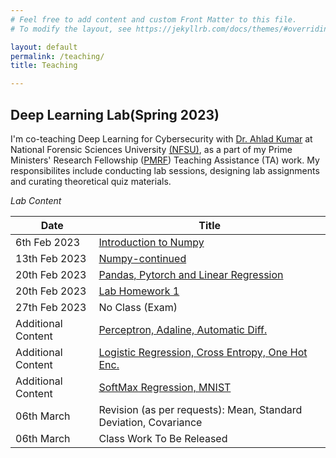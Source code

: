```yaml
---
# Feel free to add content and custom Front Matter to this file.
# To modify the layout, see https://jekyllrb.com/docs/themes/#overriding-theme-defaults

layout: default
permalink: /teaching/
title: Teaching

---
```

<style type="text/css">
	.center {
	  display: block;
	  margin-left: auto;
	  margin-right: auto;
	  width: 70%;
	}
	img {
  		border: 5px solid #555;
	}
</style>
## **Deep Learning Lab(Spring 2023)**
I'm co-teaching Deep Learning for Cybersecurity with [Dr. Ahlad Kumar](https://nfsu.ac.in/Faculty/profile?userid=163) at National Forensic Sciences University [(NFSU)](https://www.nfsu.ac.in/), as a part of my Prime Ministers' Research Fellowship ([PMRF](https://www.pmrf.in/)) Teaching Assistance (TA) work. My responsibilites include conducting lab sessions, designing lab assignments and curating theoretical quiz materials.

*Lab Content*

| Date | Title |
|--|--|
| 6th Feb 2023 | [Introduction to Numpy](/teaching-content/deep-learning-nfsu-2023/lab1-lab-2-Numpy.pdf) |
|13th Feb 2023|[Numpy-continued](/teaching-content/deep-learning-nfsu-2023/lab1-lab-2-Numpy.pdf)|
|20th Feb 2023| [Pandas, Pytorch and Linear Regression](/teaching-content/deep-learning-nfsu-2023/lab-3-pandas-pytorch--data-handling-LR.pdf)
|20th Feb 2023 | [Lab Homework 1](/teaching-content/deep-learning-nfsu-2023/assignment-1-questions.pdf) |
| 27th Feb 2023 | No Class (Exam)|
| Additional Content | [Perceptron, Adaline, Automatic Diff.](/teaching-content/deep-learning-nfsu-2023/lab-4-perceptron-adaline-torchDiff.pdf)|
| Additional Content | [Logistic Regression, Cross Entropy, One Hot Enc.](/teaching-content/deep-learning-nfsu-2023/lab-5-logistic-regression-cross-entropy-one-hot-encoding.pdf)|
| Additional Content | [SoftMax Regression, MNIST](/teaching-content/deep-learning-nfsu-2023/lab-6-softmax-regression.pdf)|
| 06th March| Revision (as per requests): Mean, Standard Deviation, Covariance | 
| 06th March| Class Work To Be Released | 
